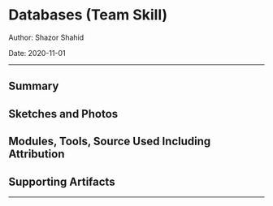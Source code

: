 # Databases (Team Skill)

Author: Shazor Shahid

Date: 2020-11-01

------

## Summary

## Sketches and Photos

## Modules, Tools, Source Used Including Attribution

## Supporting Artifacts

------
